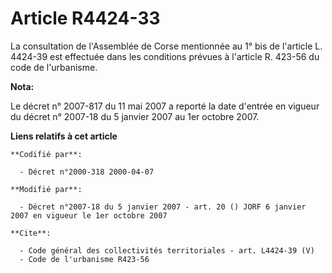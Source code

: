 # Article R4424-33

La consultation de l'Assemblée de Corse mentionnée au 1° bis de l'article L. 4424-39 est effectuée dans les conditions
prévues à l'article R. 423-56 du code de l'urbanisme.

**Nota:**

Le décret n° 2007-817 du 11 mai 2007 a reporté la date d'entrée en vigueur du décret n° 2007-18 du 5 janvier 2007 au 1er
octobre 2007.

**Liens relatifs à cet article**

	**Codifié par**:

	  - Décret n°2000-318 2000-04-07

	**Modifié par**:

	  - Décret n°2007-18 du 5 janvier 2007 - art. 20 () JORF 6 janvier 2007 en vigueur le 1er octobre 2007

	**Cite**:

	  - Code général des collectivités territoriales - art. L4424-39 (V)
	  - Code de l'urbanisme R423-56
